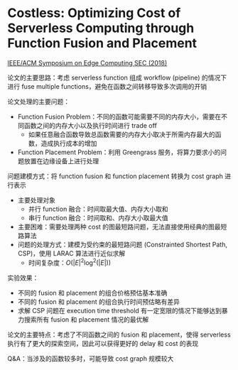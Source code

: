 # Costless: Optimizing Cost of Serverless Computing through Function Fusion and Placement

[IEEE/ACM Symposium on Edge Computing SEC (2018)](https://www.computer.org/csdl/proceedings-article/sec/2018/944500a300/17D45Xh13uq)

论文的主要思路：考虑 serverless function 组成 workflow (pipeline) 的情况下进行  fuse multiple functions，避免在函数之间转移导致多次调用的开销

论文处理的主要问题：

- Function Fusion Problem：不同的函数可能需要不同的内存大小，需要在不同函数之间的内存大小以及执行时间进行 trade off
  - 如果任意融合函数导致总函数需要的内存大小取决于所需内存最大的函数，造成执行成本的增加
- Function Placement Problem：利用 Greengrass 服务，将算力要求小的问题放置在边缘设备上进行处理

问题建模方式：将 function fusion 和 function placement 转换为 cost graph 进行表示

- 主要处理对象
  - 并行 function 融合：时间取最大值、内存大小取和
  - 串行 function 融合：时间取和、内存大小取最大值
- 主要困难：需要处理两种 cost 的图最短路问题，无法直接使用经典的图最短路算法
- 问题的处理方式：建模为受约束的最短路问题 (Constrainted Shortest Path, CSP)，使用 LARAC 算法进行近似求解
  - 时间复杂度：$O(|E|^2\log^2(|E|))$

实验效果：

- 不同的 fusion 和 placement 的组合价格预估基本准确
- 不同的 fusion 和 placement 的组合执行时间预估略有差异
- 求解 CSP 问题在 execution time threshold 有一定宽限的情况下能够达到暴力搜索所有 fusion 和 placement 情况的最优解

论文的主要特点：考虑了不同函数之间的 fusion 和 placement，使得 serverless 执行有了更大的探索空间，因此可以获得更好的 delay 和 cost 的表现

<!-- TODO: learn about LARAC -->

Q&A：当涉及的函数较多时，可能导致 cost graph 规模较大
